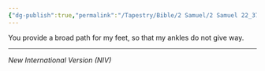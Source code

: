 ```yaml
---
{"dg-publish":true,"permalink":"/Tapestry/Bible/2 Samuel/2 Samuel 22_37/","title":"2 Samuel 22:37","hide":true,"tags":["bible-verse","bible-verse"],"dgHomeLink":true,"dgShowLocalGraph":true,"dgEnableSearch":true}
---
```


You provide a broad path for my feet, so that my ankles do not give way.

---
*New International Version (NIV)*